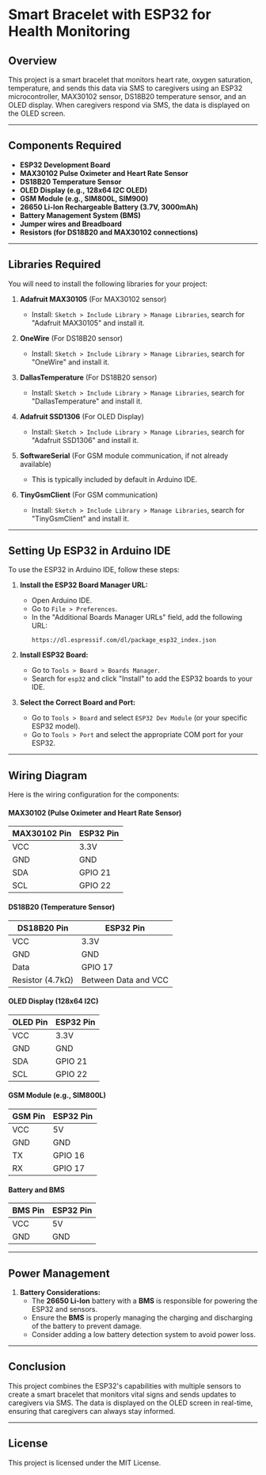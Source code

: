 # Smart Bracelet with ESP32 for Health Monitoring

## Overview
This project is a smart bracelet that monitors heart rate, oxygen saturation, temperature, and sends this data via SMS to caregivers using an ESP32 microcontroller, MAX30102 sensor, DS18B20 temperature sensor, and an OLED display. When caregivers respond via SMS, the data is displayed on the OLED screen.

---

## Components Required
- **ESP32 Development Board**
- **MAX30102 Pulse Oximeter and Heart Rate Sensor**
- **DS18B20 Temperature Sensor**
- **OLED Display (e.g., 128x64 I2C OLED)**
- **GSM Module (e.g., SIM800L, SIM900)**
- **26650 Li-Ion Rechargeable Battery (3.7V, 3000mAh)**
- **Battery Management System (BMS)**
- **Jumper wires and Breadboard**
- **Resistors (for DS18B20 and MAX30102 connections)**

---

## Libraries Required
You will need to install the following libraries for your project:

1. **Adafruit MAX30105** (For MAX30102 sensor)
   - Install: `Sketch > Include Library > Manage Libraries`, search for "Adafruit MAX30105" and install it.

2. **OneWire** (For DS18B20 sensor)
   - Install: `Sketch > Include Library > Manage Libraries`, search for "OneWire" and install it.

3. **DallasTemperature** (For DS18B20 sensor)
   - Install: `Sketch > Include Library > Manage Libraries`, search for "DallasTemperature" and install it.

4. **Adafruit SSD1306** (For OLED Display)
   - Install: `Sketch > Include Library > Manage Libraries`, search for "Adafruit SSD1306" and install it.

5. **SoftwareSerial** (For GSM module communication, if not already available)
   - This is typically included by default in Arduino IDE.

6. **TinyGsmClient** (For GSM communication)
   - Install: `Sketch > Include Library > Manage Libraries`, search for "TinyGsmClient" and install it.

---

## Setting Up ESP32 in Arduino IDE

To use the ESP32 in Arduino IDE, follow these steps:

1. **Install the ESP32 Board Manager URL:**
   - Open Arduino IDE.
   - Go to `File > Preferences`.
   - In the "Additional Boards Manager URLs" field, add the following URL:
     ```
     https://dl.espressif.com/dl/package_esp32_index.json
     ```
   
2. **Install ESP32 Board:**
   - Go to `Tools > Board > Boards Manager`.
   - Search for `esp32` and click "Install" to add the ESP32 boards to your IDE.

3. **Select the Correct Board and Port:**
   - Go to `Tools > Board` and select `ESP32 Dev Module` (or your specific ESP32 model).
   - Go to `Tools > Port` and select the appropriate COM port for your ESP32.

---

## Wiring Diagram

Here is the wiring configuration for the components:

#### MAX30102 (Pulse Oximeter and Heart Rate Sensor)
| MAX30102 Pin     | ESP32 Pin  |
|------------------|------------|
| VCC              | 3.3V       |
| GND              | GND        |
| SDA              | GPIO 21    |
| SCL              | GPIO 22    |

#### DS18B20 (Temperature Sensor)
| DS18B20 Pin      | ESP32 Pin  |
|------------------|------------|
| VCC              | 3.3V       |
| GND              | GND        |
| Data             | GPIO 17    |
| Resistor (4.7kΩ) | Between Data and VCC |

#### OLED Display (128x64 I2C)
| OLED Pin         | ESP32 Pin  |
|------------------|------------|
| VCC              | 3.3V       |
| GND              | GND        |
| SDA              | GPIO 21    |
| SCL              | GPIO 22    |

#### GSM Module (e.g., SIM800L)
| GSM Pin          | ESP32 Pin  |
|------------------|------------|
| VCC              | 5V         |
| GND              | GND        |
| TX               | GPIO 16    |
| RX               | GPIO 17    |

#### Battery and BMS
| BMS Pin          | ESP32 Pin  |
|------------------|------------|
| VCC              | 5V         |
| GND              | GND        |

---

## Power Management

1. **Battery Considerations:**
   - The **26650 Li-Ion** battery with a **BMS** is responsible for powering the ESP32 and sensors.
   - Ensure the **BMS** is properly managing the charging and discharging of the battery to prevent damage.
   - Consider adding a low battery detection system to avoid power loss.

---

## Conclusion

This project combines the ESP32's capabilities with multiple sensors to create a smart bracelet that monitors vital signs and sends updates to caregivers via SMS. The data is displayed on the OLED screen in real-time, ensuring that caregivers can always stay informed.

---

## License

This project is licensed under the MIT License.
